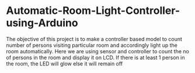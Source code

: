 # Automatic-Room-Light-Controller-using-Arduino
The objective of this project is to make a controller based model to count number of persons visiting particular room and accordingly light up the room automatically.  Here we are using sensor and controller to count the no of persons in the room and display it on LCD.  If there is at least 1 person in the room, the LED will glow else it will remain off

